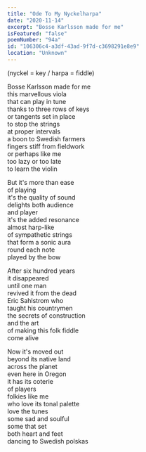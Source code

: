 ```yaml
---
title: "Ode To My Nyckelharpa"
date: "2020-11-14"
excerpt: "Bosse Karlsson made for me"
isFeatured: "false"
poemNumber: "94a"
id: "106306c4-a3df-43ad-9f7d-c3698291e8e9"
location: "Unknown"
---
```


(nyckel = key / harpa = fiddle)

Bosse Karlsson made for me  
this marvellous viola  
that can play in tune  
thanks to three rows of keys  
or tangents set in place  
to stop the strings  
at proper intervals  
a boon to Swedish farmers  
fingers stiff from fieldwork  
or perhaps like me  
too lazy or too late  
to learn the violin

But it's more than ease  
of playing  
it's the quality of sound  
delights both audience  
and player  
it's the added resonance  
almost harp-like  
of sympathetic strings  
that form a sonic aura  
round each note  
played by the bow

After six hundred years  
it disappeared  
until one man  
revived it from the dead  
Eric Sahlstrom who  
taught his countrymen  
the secrets of construction  
and the art  
of making this folk fiddle  
come alive

Now it's moved out  
beyond its native land  
across the planet  
even here in Oregon  
it has its coterie  
of players  
folkies like me  
who love its tonal palette  
love the tunes  
some sad and soulful  
some that set  
both heart and feet  
dancing to Swedish polskas
